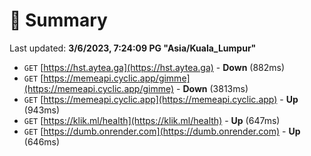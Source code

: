# 📖 Summary
Last updated: **3/6/2023, 7:24:09 PG "Asia/Kuala_Lumpur"**

- `GET` [https://hst.aytea.ga](https://hst.aytea.ga) - **Down** (882ms)
- `GET` [https://memeapi.cyclic.app/gimme](https://memeapi.cyclic.app/gimme) - **Down** (3813ms)
- `GET` [https://memeapi.cyclic.app](https://memeapi.cyclic.app) - **Up** (943ms)
- `GET` [https://klik.ml/health](https://klik.ml/health) - **Up** (647ms)
- `GET` [https://dumb.onrender.com](https://dumb.onrender.com) - **Up** (646ms)

